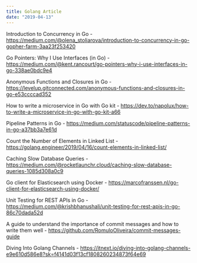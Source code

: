 ```yaml
---
title: Golang Article
date: "2019-04-13"
---
```


Introduction to Concurrency in Go - https://medium.com/@olena_stoliarova/introduction-to-concurrency-in-go-gopher-farm-3aa23f253420

Go Pointers: Why I Use Interfaces (in Go) - https://medium.com/@kent.rancourt/go-pointers-why-i-use-interfaces-in-go-338ae0bdc9e4

Anonymous Functions and Closures in Go - https://levelup.gitconnected.com/anonymous-functions-and-closures-in-go-e53ccccad352

How to write a microservice in Go with Go kit - https://dev.to/napolux/how-to-write-a-microservice-in-go-with-go-kit-a66

Pipeline Patterns in Go - https://medium.com/statuscode/pipeline-patterns-in-go-a37bb3a7e61d

Count the Number of Elements in Linked List - https://golang.engineer/2019/04/16/count-elements-in-linked-list/

Caching Slow Database Queries - https://medium.com/@rocketlaunchr.cloud/caching-slow-database-queries-1085d308a0c9

Go client for Elasticsearch using Docker - https://marcofranssen.nl/go-client-for-elasticsearch-using-docker/

Unit Testing for REST APIs in Go - https://medium.com/@krishbhanushali/unit-testing-for-rest-apis-in-go-86c70dada52d

A guide to understand the importance of commit messages and how to write them well - https://github.com/RomuloOliveira/commit-messages-guide

Diving Into Golang Channels - https://itnext.io/diving-into-golang-channels-e9e610d586e8?sk=f4141d03f13cf1808260234873f64e69
